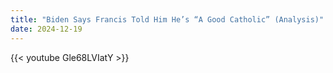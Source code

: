 ```yaml
---
title: "Biden Says Francis Told Him He’s “A Good Catholic” (Analysis)"
date: 2024-12-19
---
```


{{< youtube Gle68LVIatY >}}
